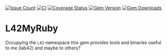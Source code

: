 [![Issue Count](https://codeclimate.com/github/RobertDober/l42_my_ruby/badges/issue_count.svg)](https://codeclimate.com/github/RobertDober/l42_my_ruby)
[![CI](https://github.com/robertdober/l42_my_ruby/workflows/CI/badge.svg)](https://github.com/robertdober/l42_my_ruby/actions)
[![Coverage Status](https://coveralls.io/repos/github/RobertDober/l42_my_ruby/badge.svg?branch=main)](https://coveralls.io/github/RobertDober/l42_my_ruby?branch=main)
[![Gem Version](http://img.shields.io/gem/v/l42.svg)](https://rubygems.org/gems/l42_my_ruby)
[![Gem Downloads](https://img.shields.io/gem/dt/l42.svg)](https://rubygems.org/gems/l42_my_ruby)

# L42MyRuby

Occupying the `L42` namespace this gem provides tools and binaries useful to me (lab42) and
maybe to others?
